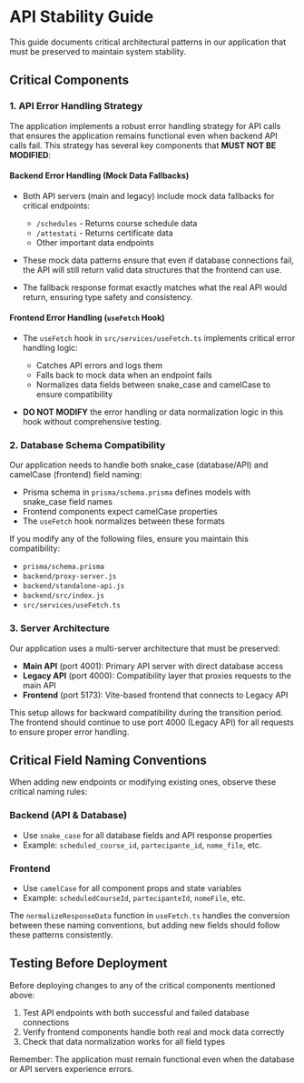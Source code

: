 # API Stability Guide

This guide documents critical architectural patterns in our application that must be preserved to maintain system stability.

## Critical Components

### 1. API Error Handling Strategy

The application implements a robust error handling strategy for API calls that ensures the application remains functional even when backend API calls fail. This strategy has several key components that **MUST NOT BE MODIFIED**:

#### Backend Error Handling (Mock Data Fallbacks)

- Both API servers (main and legacy) include mock data fallbacks for critical endpoints:
  - `/schedules` - Returns course schedule data
  - `/attestati` - Returns certificate data
  - Other important data endpoints

- These mock data patterns ensure that even if database connections fail, the API will still return valid data structures that the frontend can use.

- The fallback response format exactly matches what the real API would return, ensuring type safety and consistency.

#### Frontend Error Handling (`useFetch` Hook)

- The `useFetch` hook in `src/services/useFetch.ts` implements critical error handling logic:
  - Catches API errors and logs them
  - Falls back to mock data when an endpoint fails
  - Normalizes data fields between snake_case and camelCase to ensure compatibility

- **DO NOT MODIFY** the error handling or data normalization logic in this hook without comprehensive testing.

### 2. Database Schema Compatibility

Our application needs to handle both snake_case (database/API) and camelCase (frontend) field naming:

- Prisma schema in `prisma/schema.prisma` defines models with snake_case field names
- Frontend components expect camelCase properties
- The `useFetch` hook normalizes between these formats

If you modify any of the following files, ensure you maintain this compatibility:

- `prisma/schema.prisma`
- `backend/proxy-server.js`
- `backend/standalone-api.js`
- `backend/src/index.js`
- `src/services/useFetch.ts`

### 3. Server Architecture

Our application uses a multi-server architecture that must be preserved:

- **Main API** (port 4001): Primary API server with direct database access
- **Legacy API** (port 4000): Compatibility layer that proxies requests to the main API
- **Frontend** (port 5173): Vite-based frontend that connects to Legacy API

This setup allows for backward compatibility during the transition period. The frontend should continue to use port 4000 (Legacy API) for all requests to ensure proper error handling.

## Critical Field Naming Conventions

When adding new endpoints or modifying existing ones, observe these critical naming rules:

### Backend (API & Database)

- Use `snake_case` for all database fields and API response properties
- Example: `scheduled_course_id`, `partecipante_id`, `nome_file`, etc.

### Frontend

- Use `camelCase` for all component props and state variables
- Example: `scheduledCourseId`, `partecipanteId`, `nomeFile`, etc.

The `normalizeResponseData` function in `useFetch.ts` handles the conversion between these naming conventions, but adding new fields should follow these patterns consistently.

## Testing Before Deployment

Before deploying changes to any of the critical components mentioned above:

1. Test API endpoints with both successful and failed database connections
2. Verify frontend components handle both real and mock data correctly
3. Check that data normalization works for all field types

Remember: The application must remain functional even when the database or API servers experience errors.